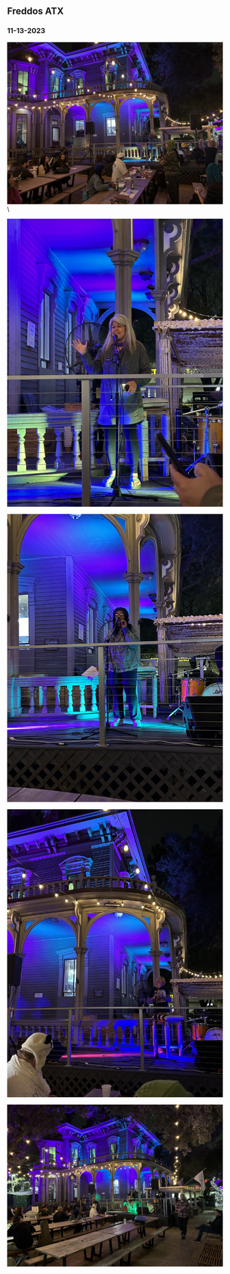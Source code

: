 ## Freddos ATX

### 11-13-2023 
![freddosatx](../images/freddos/11-13-2023-freddos-rosemary2.jpg)\

![freddosatx2](../images/freddos/11-13-2023-freddos-rosemary.jpg)

![freddosatx3](../images/freddos/11-13-2023-freddos-seema.jpg)

![freddosatx4](../images/freddos/11-13-2023-freddos-sandi.jpg)

![freddosatx5](../images/freddos/11-13-2023-freddos-guitar.jpg)